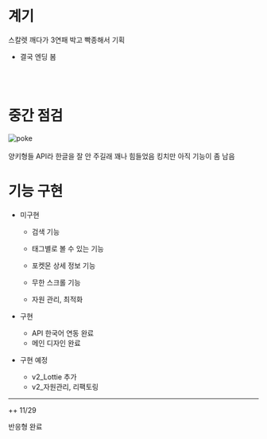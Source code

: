 # 계기

스칼렛 깨다가 3연패 박고 빡종해서 기획
+ 결국 엔딩 봄

<br><br>

# 중간 점검

![poke](https://user-images.githubusercontent.com/79036088/204236067-5051b092-3c0c-45f6-9161-56b752a8865a.png)
<br><br>
양키형들 API라 한글을 잘 안 주길래 꽤나 힘들었음 킹치만 아직 기능이 좀 남음

# 기능 구현

- 미구현 
  - 검색 기능
  - 태그별로 볼 수 있는 기능
  - 포켓몬 상세 정보 기능
  - 무한 스크롤 기능

  - 자원 관리, 최적화   

- 구현
  - API 한국어 연동 완료
  - 메인 디자인 완료

- 구현 예정
  - v2_Lottie 추가
  - v2_자원관리, 리팩토링


------------------

++ 11/29

반응형 완료